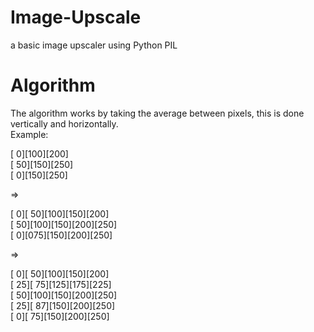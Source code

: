 # Image-Upscale
a basic image upscaler using Python PIL

# Algorithm
The algorithm works by taking the average between pixels, this is done vertically and horizontally. \
Example:

[  0][100][200]\
[ 50][150][250]\
[  0][150][250]

=>

[  0][ 50][100][150][200]\
[ 50][100][150][200][250]\
[  0][075][150][200][250]

=>

[  0][ 50][100][150][200]\
[ 25][ 75][125][175][225]\
[ 50][100][150][200][250]\
[ 25][ 87][150][200][250]\
[  0][ 75][150][200][250]
